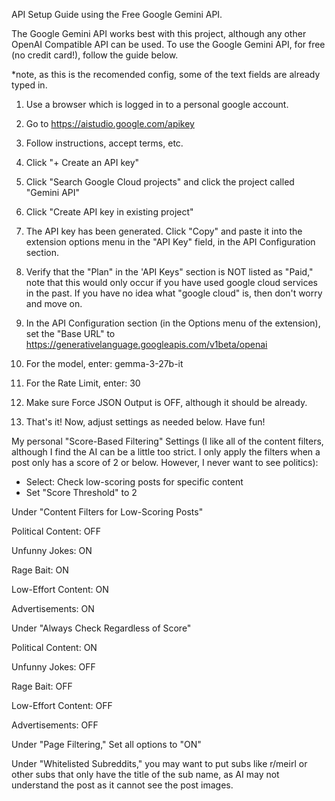 API Setup Guide using the Free Google Gemini API.

The Google Gemini API works best with this project, although any other OpenAI Compatible API can be used. To use the Google Gemini API, for free (no credit card!), follow the guide below.

*note, as this is the recomended config, some of the text fields are already typed in.

1. Use a browser which is logged in to a personal google account.

2. Go to https://aistudio.google.com/apikey

3. Follow instructions, accept terms, etc.

4. Click "+ Create an API key"

5. Click "Search Google Cloud projects" and click the project called "Gemini API"

6. Click "Create API key in existing project"

7. The API key has been generated. Click "Copy" and paste it into the extension options menu in the "API Key" field, in the API Configuration section.

8. Verify that the "Plan" in the 'API Keys" section is NOT listed as "Paid," note that this would only occur if you have used google cloud services in the past. If you have no idea what "google cloud" is, then don't worry and move on.

9. In the API Configuration section (in the Options menu of the extension), set the "Base URL" to https://generativelanguage.googleapis.com/v1beta/openai

10. For the model, enter: gemma-3-27b-it

11. For the Rate Limit, enter: 30

12. Make sure Force JSON Output is OFF, although it should be already.

13. That's it! Now, adjust settings as needed below. Have fun!

My personal "Score-Based Filtering" Settings (I like all of the content filters, although I find the AI can be a little too strict. I only apply the filters when a post only has a score of 2 or below. However, I never want to see politics):

- Select: Check low-scoring posts for specific content
- Set "Score Threshold" to 2

Under "Content Filters for Low-Scoring Posts"

Political Content: OFF

Unfunny Jokes: ON

Rage Bait: ON

Low-Effort Content: ON

Advertisements: ON

Under "Always Check Regardless of Score"

Political Content: ON

Unfunny Jokes: OFF

Rage Bait: OFF

Low-Effort Content: OFF

Advertisements: OFF

Under "Page Filtering," Set all options to "ON"

Under "Whitelisted Subreddits," you may want to put subs like r/meirl or other subs that only have the title of the sub name, as AI may not understand the post as it cannot see the post images.